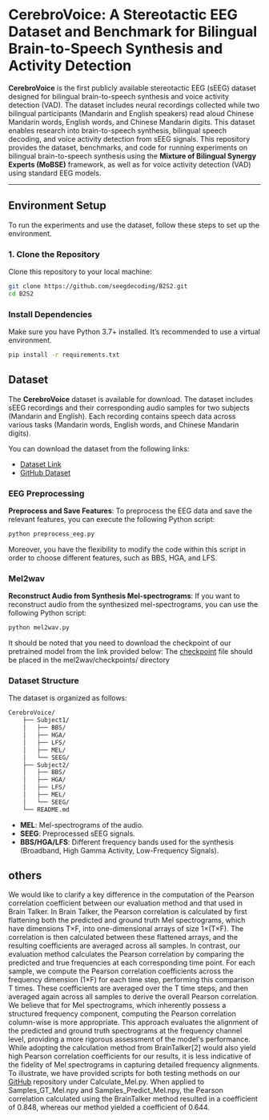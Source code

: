 # CerebroVoice: A Stereotactic EEG Dataset and Benchmark for Bilingual Brain-to-Speech Synthesis and Activity Detection
**CerebroVoice** is the first publicly available stereotactic EEG (sEEG) dataset designed for bilingual brain-to-speech synthesis and voice activity detection (VAD). The dataset includes neural recordings collected while two bilingual participants (Mandarin and English speakers) read aloud Chinese Mandarin words, English words, and Chinese Mandarin digits. This dataset enables research into brain-to-speech synthesis, bilingual speech decoding, and voice activity detection from sEEG signals.
This repository provides the dataset, benchmarks, and code for running experiments on bilingual brain-to-speech synthesis using the **Mixture of Bilingual Synergy Experts (MoBSE)** framework, as well as for voice activity detection (VAD) using standard EEG models.

---
## **Environment Setup**

To run the experiments and use the dataset, follow these steps to set up the environment.

### **1. Clone the Repository**
Clone this repository to your local machine:
```bash
git clone https://github.com/seegdecoding/B2S2.git
cd B2S2
```

### Install Dependencies
Make sure you have Python 3.7+ installed. It’s recommended to use a virtual environment.
```bash
pip install -r requirements.txt
```
## **Dataset**

The **CerebroVoice** dataset is available for download. The dataset includes sEEG recordings and their corresponding audio samples for two subjects (Mandarin and English). Each recording contains speech data across various tasks (Mandarin words, English words, and Chinese Mandarin digits).

You can download the dataset from the following links:
- [Dataset Link](https://zenodo.org/records/13332808)
- [GitHub Dataset](https://github.com/Brain2Speech2/B2S2)

### EEG Preprocessing

**Preprocess and Save Features**:
To preprocess the EEG data and save the relevant features, you can execute the following Python script:
```python
python preprocess_eeg.py
```
Moreover, you have the flexibility to modify the code within this script in order to choose different features, such as BBS, HGA, and LFS.

### Mel2wav

**Reconstruct Audio from Synthesis Mel-spectrograms**:
If you want to reconstruct audio from the synthesized mel-spectrograms, you can use the following Python script:
```python
python mel2wav.py
```
It should be noted that you need to download the checkpoint of our pretrained model from the link provided below: 
The [checkpoint](https://drive.google.com/file/d/1qKT6dofCuIqPtRI43FAPcbS12mj9IrfP/view?usp=sharing) file should be placed in the mel2wav/checkpoints/ directory

### **Dataset Structure**
The dataset is organized as follows:
```bash
CerebroVoice/
    ├── Subject1/
    │   ├── BBS/
    │   ├── HGA/
    │   ├── LFS/
    │   ├── MEL/
    │   └── SEEG/
    ├── Subject2/
    │   ├── BBS/
    │   ├── HGA/
    │   ├── LFS/
    │   ├── MEL/
    │   └── SEEG/
    └── README.md
```
- **MEL**: Mel-spectrograms of the audio.
- **SEEG**: Preprocessed sEEG signals.
- **BBS/HGA/LFS**: Different frequency bands used for the synthesis (Broadband, High Gamma Activity, Low-Frequency Signals).

## others
We would like to clarify a key difference in the computation of the Pearson correlation coefficient between our evaluation method and that used in Brain Talker. In Brain Talker, the Pearson correlation is calculated by first flattening both the predicted and ground truth Mel spectrograms, which have dimensions T×F, into one-dimensional arrays of size 1×(T×F). The correlation is then calculated between these flattened arrays, and the resulting coefficients are averaged across all samples.
In contrast, our evaluation method calculates the Pearson correlation by comparing the predicted and true frequencies at each corresponding time point. For each sample, we compute the Pearson correlation coefficients across the frequency dimension (1×F) for each time step, performing this comparison T times. These coefficients are averaged over the T time steps, and then averaged again across all samples to derive the overall Pearson correlation.
We believe that for Mel spectrograms, which inherently possess a structured frequency component, computing the Pearson correlation column-wise is more appropriate. This approach evaluates the alignment of the predicted and ground truth spectrograms at the frequency channel level, providing a more rigorous assessment of the model's performance. While adopting the calculation method from BrainTalker[2] would also yield high Pearson correlation coefficients for our results, it is less indicative of the fidelity of Mel spectrograms in capturing detailed frequency alignments.
To illustrate, we have provided scripts for both testing methods on our [GitHub](https://github.com/seegdecoding/B2S2) repository under Calculate_Mel.py. When applied to Samples_GT_Mel.npy and Samples_Predict_Mel.npy, the Pearson correlation calculated using the BrainTalker method resulted in a coefficient of 0.848, whereas our method yielded a coefficient of 0.644.
